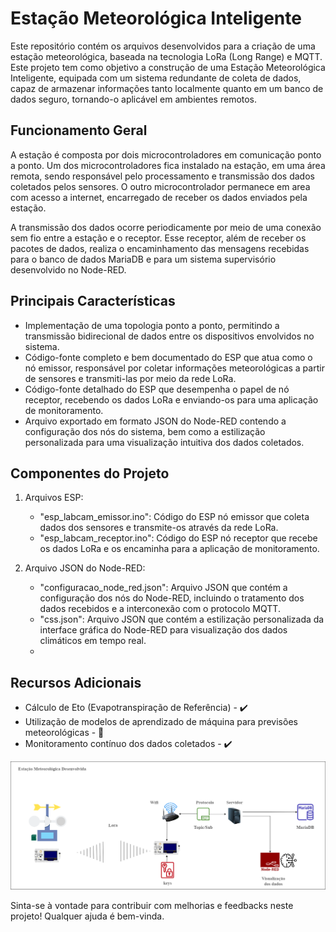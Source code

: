 # Estação Meteorológica Inteligente

Este repositório contém os arquivos desenvolvidos para a criação de uma estação meteorológica, baseada na tecnologia LoRa (Long Range) e MQTT. Este projeto tem como objetivo a construção de uma Estação Meteorológica Inteligente, equipada com um sistema redundante de coleta de dados, capaz de armazenar informações tanto localmente quanto em um banco de dados seguro, tornando-o aplicável em ambientes remotos.

## Funcionamento Geral

A estação é composta por dois microcontroladores em comunicação ponto a ponto. Um dos microcontroladores fica instalado na estação, em uma área remota, sendo responsável pelo processamento e transmissão dos dados coletados pelos sensores. O outro microcontrolador permanece em area com acesso a internet, encarregado de receber os dados enviados pela estação.

A transmissão dos dados ocorre periodicamente por meio de uma conexão sem fio entre a estação e o receptor. Esse receptor, além de receber os pacotes de dados, realiza o encaminhamento das mensagens recebidas para o banco de dados MariaDB e para um sistema supervisório desenvolvido no Node-RED.
## Principais Características

- Implementação de uma topologia ponto a ponto, permitindo a transmissão bidirecional de dados entre os dispositivos envolvidos no sistema.
- Código-fonte completo e bem documentado do ESP que atua como o nó emissor, responsável por coletar informações meteorológicas a partir de sensores e transmiti-las por meio da rede LoRa.
- Código-fonte detalhado do ESP que desempenha o papel de nó receptor, recebendo os dados LoRa e enviando-os para uma aplicação de monitoramento.
- Arquivo exportado em formato JSON do Node-RED contendo a configuração dos nós do sistema, bem como a estilização personalizada para uma visualização intuitiva dos dados coletados.

## Componentes do Projeto

1. Arquivos ESP:
   - "esp_labcam_emissor.ino": Código do ESP nó emissor que coleta dados dos sensores e transmite-os através da rede LoRa.
   - "esp_labcam_receptor.ino": Código do ESP nó receptor que recebe os dados LoRa e os encaminha para a aplicação de monitoramento.

2. Arquivo JSON do Node-RED:
   - "configuracao_node_red.json": Arquivo JSON que contém a configuração dos nós do Node-RED, incluindo o tratamento dos dados recebidos e a interconexão com o protocolo MQTT.
   - "css.json": Arquivo JSON que contém a estilização personalizada da interface gráfica do Node-RED para visualização dos dados climáticos em tempo real.
   - 
## Recursos Adicionais

- Cálculo de Eto (Evapotranspiração de Referência) - ✔️
- Utilização de modelos de aprendizado de máquina para previsões meteorológicas - 🚧
- Monitoramento contínuo dos dados coletados - ✔️

![Funcionamento Geral](funcionamento_geral.png)

Sinta-se à vontade para contribuir com melhorias e feedbacks neste projeto! Qualquer ajuda é bem-vinda.
